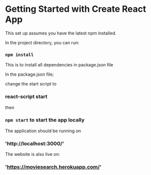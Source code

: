 # Getting Started with Create React App

This set up assumes you have the latest npm installed. 

In the project directory, you can run:


### `npm install`

This is to install all dependencies in package.json file

In the package.json file; 

change the start script to 

### react-script start

then

### `npm start` to start the app locally

The application should be running on 

### 'http://localhost:3000/' 



The website is also live on: 

### 'https://moviesearch.herokuapp.com/'


